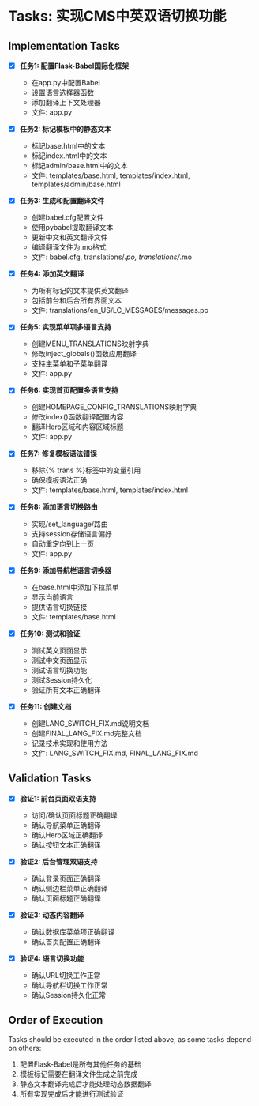 # Tasks: 实现CMS中英双语切换功能

## Implementation Tasks

- [x] **任务1: 配置Flask-Babel国际化框架**
  - 在app.py中配置Babel
  - 设置语言选择器函数
  - 添加翻译上下文处理器
  - 文件: app.py

- [x] **任务2: 标记模板中的静态文本**
  - 标记base.html中的文本
  - 标记index.html中的文本
  - 标记admin/base.html中的文本
  - 文件: templates/base.html, templates/index.html, templates/admin/base.html

- [x] **任务3: 生成和配置翻译文件**
  - 创建babel.cfg配置文件
  - 使用pybabel提取翻译文本
  - 更新中文和英文翻译文件
  - 编译翻译文件为.mo格式
  - 文件: babel.cfg, translations/*.po, translations/*.mo

- [x] **任务4: 添加英文翻译**
  - 为所有标记的文本提供英文翻译
  - 包括前台和后台所有界面文本
  - 文件: translations/en_US/LC_MESSAGES/messages.po

- [x] **任务5: 实现菜单项多语言支持**
  - 创建MENU_TRANSLATIONS映射字典
  - 修改inject_globals()函数应用翻译
  - 支持主菜单和子菜单翻译
  - 文件: app.py

- [x] **任务6: 实现首页配置多语言支持**
  - 创建HOMEPAGE_CONFIG_TRANSLATIONS映射字典
  - 修改index()函数翻译配置内容
  - 翻译Hero区域和内容区域标题
  - 文件: app.py

- [x] **任务7: 修复模板语法错误**
  - 移除{% trans %}标签中的变量引用
  - 确保模板语法正确
  - 文件: templates/base.html, templates/index.html

- [x] **任务8: 添加语言切换路由**
  - 实现/set_language/<lang>路由
  - 支持session存储语言偏好
  - 自动重定向到上一页
  - 文件: app.py

- [x] **任务9: 添加导航栏语言切换器**
  - 在base.html中添加下拉菜单
  - 显示当前语言
  - 提供语言切换链接
  - 文件: templates/base.html

- [x] **任务10: 测试和验证**
  - 测试英文页面显示
  - 测试中文页面显示
  - 测试语言切换功能
  - 测试Session持久化
  - 验证所有文本正确翻译

- [x] **任务11: 创建文档**
  - 创建LANG_SWITCH_FIX.md说明文档
  - 创建FINAL_LANG_FIX.md完整文档
  - 记录技术实现和使用方法
  - 文件: LANG_SWITCH_FIX.md, FINAL_LANG_FIX.md

## Validation Tasks

- [x] **验证1: 前台页面双语支持**
  - 访问/确认页面标题正确翻译
  - 确认导航菜单正确翻译
  - 确认Hero区域正确翻译
  - 确认按钮文本正确翻译

- [x] **验证2: 后台管理双语支持**
  - 确认登录页面正确翻译
  - 确认侧边栏菜单正确翻译
  - 确认页面标题正确翻译

- [x] **验证3: 动态内容翻译**
  - 确认数据库菜单项正确翻译
  - 确认首页配置正确翻译

- [x] **验证4: 语言切换功能**
  - 确认URL切换工作正常
  - 确认导航栏切换工作正常
  - 确认Session持久化正常

## Order of Execution

Tasks should be executed in the order listed above, as some tasks depend on others:
1. 配置Flask-Babel是所有其他任务的基础
2. 模板标记需要在翻译文件生成之前完成
3. 静态文本翻译完成后才能处理动态数据翻译
4. 所有实现完成后才能进行测试验证
